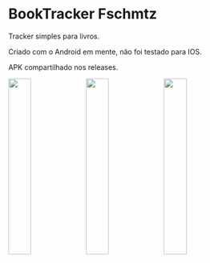 # BookTracker Fschmtz

Tracker simples para livros.

Criado com o Android em mente, não foi testado para IOS.

APK compartilhado nos releases.

<img src="https://user-images.githubusercontent.com/21291813/112756855-51450200-8fbd-11eb-9c65-18e97481a30c.png" width="30%"></img> <img src="https://user-images.githubusercontent.com/21291813/112756859-53a75c00-8fbd-11eb-8c76-9ab1d28ff504.png" width="30%"></img> <img src="https://user-images.githubusercontent.com/21291813/112756860-5609b600-8fbd-11eb-8aac-ebbb8559367f.png" width="30%"></img> 
